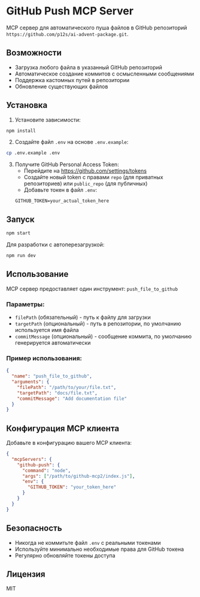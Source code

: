# GitHub Push MCP Server

MCP сервер для автоматического пуша файлов в GitHub репозиторий `https://github.com/p12s/ai-advent-package.git`.

## Возможности

- Загрузка любого файла в указанный GitHub репозиторий
- Автоматическое создание коммитов с осмысленными сообщениями
- Поддержка кастомных путей в репозитории
- Обновление существующих файлов

## Установка

1. Установите зависимости:
```bash
npm install
```

2. Создайте файл `.env` на основе `.env.example`:
```bash
cp .env.example .env
```

3. Получите GitHub Personal Access Token:
   - Перейдите на https://github.com/settings/tokens
   - Создайте новый token с правами `repo` (для приватных репозиториев) или `public_repo` (для публичных)
   - Добавьте токен в файл `.env`:
   ```
   GITHUB_TOKEN=your_actual_token_here
   ```

## Запуск

```bash
npm start
```

Для разработки с автоперезагрузкой:
```bash
npm run dev
```

## Использование

MCP сервер предоставляет один инструмент: `push_file_to_github`

### Параметры:

- `filePath` (обязательный) - путь к файлу для загрузки
- `targetPath` (опциональный) - путь в репозитории, по умолчанию используется имя файла
- `commitMessage` (опциональный) - сообщение коммита, по умолчанию генерируется автоматически

### Пример использования:

```json
{
  "name": "push_file_to_github",
  "arguments": {
    "filePath": "/path/to/your/file.txt",
    "targetPath": "docs/file.txt",
    "commitMessage": "Add documentation file"
  }
}
```

## Конфигурация MCP клиента

Добавьте в конфигурацию вашего MCP клиента:

```json
{
  "mcpServers": {
    "github-push": {
      "command": "node",
      "args": ["/path/to/github-mcp2/index.js"],
      "env": {
        "GITHUB_TOKEN": "your_token_here"
      }
    }
  }
}
```

## Безопасность

- Никогда не коммитьте файл `.env` с реальными токенами
- Используйте минимально необходимые права для GitHub токена
- Регулярно обновляйте токены доступа

## Лицензия

MIT
